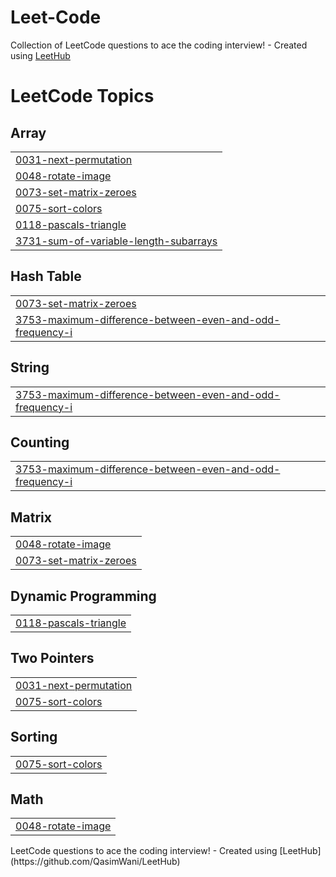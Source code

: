 # Leet-Code
Collection of LeetCode questions to ace the coding interview! - Created using [LeetHub](https://github.com/QasimWani/LeetHub)

<!---LeetCode Topics Start-->
# LeetCode Topics
## Array
|  |
| ------- |
| [0031-next-permutation](https://github.com/mdsaqlain538/Leet-Code/tree/master/0031-next-permutation) |
| [0048-rotate-image](https://github.com/mdsaqlain538/Leet-Code/tree/master/0048-rotate-image) |
| [0073-set-matrix-zeroes](https://github.com/mdsaqlain538/Leet-Code/tree/master/0073-set-matrix-zeroes) |
| [0075-sort-colors](https://github.com/mdsaqlain538/Leet-Code/tree/master/0075-sort-colors) |
| [0118-pascals-triangle](https://github.com/mdsaqlain538/Leet-Code/tree/master/0118-pascals-triangle) |
| [3731-sum-of-variable-length-subarrays](https://github.com/mdsaqlain538/Leet-Code/tree/master/3731-sum-of-variable-length-subarrays) |
## Hash Table
|  |
| ------- |
| [0073-set-matrix-zeroes](https://github.com/mdsaqlain538/Leet-Code/tree/master/0073-set-matrix-zeroes) |
| [3753-maximum-difference-between-even-and-odd-frequency-i](https://github.com/mdsaqlain538/Leet-Code/tree/master/3753-maximum-difference-between-even-and-odd-frequency-i) |
## String
|  |
| ------- |
| [3753-maximum-difference-between-even-and-odd-frequency-i](https://github.com/mdsaqlain538/Leet-Code/tree/master/3753-maximum-difference-between-even-and-odd-frequency-i) |
## Counting
|  |
| ------- |
| [3753-maximum-difference-between-even-and-odd-frequency-i](https://github.com/mdsaqlain538/Leet-Code/tree/master/3753-maximum-difference-between-even-and-odd-frequency-i) |
## Matrix
|  |
| ------- |
| [0048-rotate-image](https://github.com/mdsaqlain538/Leet-Code/tree/master/0048-rotate-image) |
| [0073-set-matrix-zeroes](https://github.com/mdsaqlain538/Leet-Code/tree/master/0073-set-matrix-zeroes) |
## Dynamic Programming
|  |
| ------- |
| [0118-pascals-triangle](https://github.com/mdsaqlain538/Leet-Code/tree/master/0118-pascals-triangle) |
## Two Pointers
|  |
| ------- |
| [0031-next-permutation](https://github.com/mdsaqlain538/Leet-Code/tree/master/0031-next-permutation) |
| [0075-sort-colors](https://github.com/mdsaqlain538/Leet-Code/tree/master/0075-sort-colors) |
## Sorting
|  |
| ------- |
| [0075-sort-colors](https://github.com/mdsaqlain538/Leet-Code/tree/master/0075-sort-colors) |
## Math
|  |
| ------- |
| [0048-rotate-image](https://github.com/mdsaqlain538/Leet-Code/tree/master/0048-rotate-image) |
<!---LeetCode Topics End-->LeetCode questions to ace the coding interview! - Created using [LeetHub](https://github.com/QasimWani/LeetHub)
